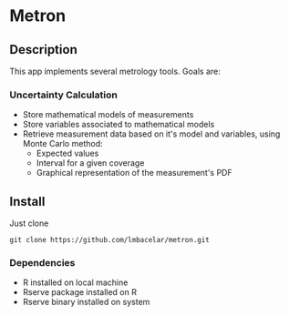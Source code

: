 # Metron

## Description
This app implements several metrology tools. Goals are:

### Uncertainty Calculation

* Store mathematical models of measurements
* Store variables associated to mathematical models
* Retrieve measurement data based on it's model and variables, using Monte Carlo method:
  * Expected values
  * Interval for a given coverage
  * Graphical representation of the measurement's PDF



## Install
Just clone

  `git clone https://github.com/lmbacelar/metron.git`

### Dependencies

* R installed on local machine
* Rserve package installed on R
* Rserve binary installed on system
